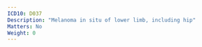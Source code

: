 ```yaml
---
ICD10: D037
Description: "Melanoma in situ of lower limb, including hip"
Matters: No
Weight: 0
---
```


